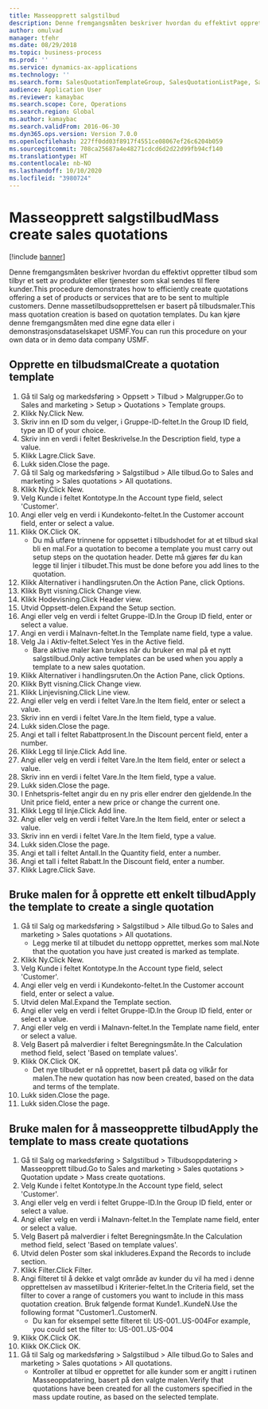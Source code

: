 ```yaml
---
title: Masseopprett salgstilbud
description: Denne fremgangsmåten beskriver hvordan du effektivt oppretter tilbud som tilbyr et sett av produkter eller tjenester som skal sendes til flere kunder.
author: omulvad
manager: tfehr
ms.date: 08/29/2018
ms.topic: business-process
ms.prod: ''
ms.service: dynamics-ax-applications
ms.technology: ''
ms.search.form: SalesQuotationTemplateGroup, SalesQuotationListPage, SalesCreateQuotation, SalesQuotationTable, SysQueryForm, SalesQuickQuote
audience: Application User
ms.reviewer: kamaybac
ms.search.scope: Core, Operations
ms.search.region: Global
ms.author: kamaybac
ms.search.validFrom: 2016-06-30
ms.dyn365.ops.version: Version 7.0.0
ms.openlocfilehash: 227ff0dd03f8917f4551ce08067ef26c6204b059
ms.sourcegitcommit: 708ca25687a4e48271cdcd6d2d22d99fb94cf140
ms.translationtype: HT
ms.contentlocale: nb-NO
ms.lasthandoff: 10/10/2020
ms.locfileid: "3980724"
---
```

# <a name="mass-create-sales-quotations"></a><span data-ttu-id="d51cf-103">Masseopprett salgstilbud</span><span class="sxs-lookup"><span data-stu-id="d51cf-103">Mass create sales quotations</span></span>

[!include [banner](../../includes/banner.md)]

<span data-ttu-id="d51cf-104">Denne fremgangsmåten beskriver hvordan du effektivt oppretter tilbud som tilbyr et sett av produkter eller tjenester som skal sendes til flere kunder.</span><span class="sxs-lookup"><span data-stu-id="d51cf-104">This procedure demonstrates how to efficiently create quotations offering a set of products or services that are to be sent to multiple customers.</span></span> <span data-ttu-id="d51cf-105">Denne massetilbudsopprettelsen er basert på tilbudsmaler.</span><span class="sxs-lookup"><span data-stu-id="d51cf-105">This mass quotation creation is based on quotation templates.</span></span> <span data-ttu-id="d51cf-106">Du kan kjøre denne fremgangsmåten med dine egne data eller i demonstrasjonsdataselskapet USMF.</span><span class="sxs-lookup"><span data-stu-id="d51cf-106">You can run this procedure on your own data or in demo data company USMF.</span></span>


## <a name="create-a-quotation-template"></a><span data-ttu-id="d51cf-107">Opprette en tilbudsmal</span><span class="sxs-lookup"><span data-stu-id="d51cf-107">Create a quotation template</span></span>
1. <span data-ttu-id="d51cf-108">Gå til Salg og markedsføring > Oppsett > Tilbud > Malgrupper.</span><span class="sxs-lookup"><span data-stu-id="d51cf-108">Go to Sales and marketing > Setup > Quotations > Template groups.</span></span>
2. <span data-ttu-id="d51cf-109">Klikk Ny.</span><span class="sxs-lookup"><span data-stu-id="d51cf-109">Click New.</span></span>
3. <span data-ttu-id="d51cf-110">Skriv inn en ID som du velger, i Gruppe-ID-feltet.</span><span class="sxs-lookup"><span data-stu-id="d51cf-110">In the Group ID field, type an ID of your choice.</span></span>
4. <span data-ttu-id="d51cf-111">Skriv inn en verdi i feltet Beskrivelse.</span><span class="sxs-lookup"><span data-stu-id="d51cf-111">In the Description field, type a value.</span></span>
5. <span data-ttu-id="d51cf-112">Klikk Lagre.</span><span class="sxs-lookup"><span data-stu-id="d51cf-112">Click Save.</span></span>
6. <span data-ttu-id="d51cf-113">Lukk siden.</span><span class="sxs-lookup"><span data-stu-id="d51cf-113">Close the page.</span></span>
7. <span data-ttu-id="d51cf-114">Gå til Salg og markedsføring > Salgstilbud > Alle tilbud.</span><span class="sxs-lookup"><span data-stu-id="d51cf-114">Go to Sales and marketing > Sales quotations > All quotations.</span></span>
8. <span data-ttu-id="d51cf-115">Klikk Ny.</span><span class="sxs-lookup"><span data-stu-id="d51cf-115">Click New.</span></span>
9. <span data-ttu-id="d51cf-116">Velg Kunde i feltet Kontotype.</span><span class="sxs-lookup"><span data-stu-id="d51cf-116">In the Account type field, select 'Customer'.</span></span>
10. <span data-ttu-id="d51cf-117">Angi eller velg en verdi i Kundekonto-feltet.</span><span class="sxs-lookup"><span data-stu-id="d51cf-117">In the Customer account field, enter or select a value.</span></span>
11. <span data-ttu-id="d51cf-118">Klikk OK.</span><span class="sxs-lookup"><span data-stu-id="d51cf-118">Click OK.</span></span>
    * <span data-ttu-id="d51cf-119">Du må utføre trinnene for oppsettet i tilbudshodet for at et tilbud skal bli en mal.</span><span class="sxs-lookup"><span data-stu-id="d51cf-119">For a quotation to become a template you must carry out  setup steps on the quotation header.</span></span> <span data-ttu-id="d51cf-120">Dette må gjøres før du kan legge til linjer i tilbudet.</span><span class="sxs-lookup"><span data-stu-id="d51cf-120">This must be done before you add lines to the quotation.</span></span>   
12. <span data-ttu-id="d51cf-121">Klikk Alternativer i handlingsruten.</span><span class="sxs-lookup"><span data-stu-id="d51cf-121">On the Action Pane, click Options.</span></span>
13. <span data-ttu-id="d51cf-122">Klikk Bytt visning.</span><span class="sxs-lookup"><span data-stu-id="d51cf-122">Click Change view.</span></span>
14. <span data-ttu-id="d51cf-123">Klikk Hodevisning.</span><span class="sxs-lookup"><span data-stu-id="d51cf-123">Click Header view.</span></span>
15. <span data-ttu-id="d51cf-124">Utvid Oppsett-delen.</span><span class="sxs-lookup"><span data-stu-id="d51cf-124">Expand the Setup section.</span></span>
16. <span data-ttu-id="d51cf-125">Angi eller velg en verdi i feltet Gruppe-ID.</span><span class="sxs-lookup"><span data-stu-id="d51cf-125">In the Group ID field, enter or select a value.</span></span>
17. <span data-ttu-id="d51cf-126">Angi en verdi i Malnavn-feltet.</span><span class="sxs-lookup"><span data-stu-id="d51cf-126">In the Template name field, type a value.</span></span>
18. <span data-ttu-id="d51cf-127">Velg Ja i Aktiv-feltet.</span><span class="sxs-lookup"><span data-stu-id="d51cf-127">Select Yes in the Active field.</span></span>
    * <span data-ttu-id="d51cf-128">Bare aktive maler kan brukes når du bruker en mal på et nytt salgstilbud.</span><span class="sxs-lookup"><span data-stu-id="d51cf-128">Only active templates can be used when you apply a template to a new sales quotation.</span></span>  
19. <span data-ttu-id="d51cf-129">Klikk Alternativer i handlingsruten.</span><span class="sxs-lookup"><span data-stu-id="d51cf-129">On the Action Pane, click Options.</span></span>
20. <span data-ttu-id="d51cf-130">Klikk Bytt visning.</span><span class="sxs-lookup"><span data-stu-id="d51cf-130">Click Change view.</span></span>
21. <span data-ttu-id="d51cf-131">Klikk Linjevisning.</span><span class="sxs-lookup"><span data-stu-id="d51cf-131">Click Line view.</span></span>
22. <span data-ttu-id="d51cf-132">Angi eller velg en verdi i feltet Vare.</span><span class="sxs-lookup"><span data-stu-id="d51cf-132">In the Item field, enter or select a value.</span></span>
23. <span data-ttu-id="d51cf-133">Skriv inn en verdi i feltet Vare.</span><span class="sxs-lookup"><span data-stu-id="d51cf-133">In the Item field, type a value.</span></span>
24. <span data-ttu-id="d51cf-134">Lukk siden.</span><span class="sxs-lookup"><span data-stu-id="d51cf-134">Close the page.</span></span>
25. <span data-ttu-id="d51cf-135">Angi et tall i feltet Rabattprosent.</span><span class="sxs-lookup"><span data-stu-id="d51cf-135">In the Discount percent field, enter a number.</span></span>
26. <span data-ttu-id="d51cf-136">Klikk Legg til linje.</span><span class="sxs-lookup"><span data-stu-id="d51cf-136">Click Add line.</span></span>
27. <span data-ttu-id="d51cf-137">Angi eller velg en verdi i feltet Vare.</span><span class="sxs-lookup"><span data-stu-id="d51cf-137">In the Item field, enter or select a value.</span></span>
28. <span data-ttu-id="d51cf-138">Skriv inn en verdi i feltet Vare.</span><span class="sxs-lookup"><span data-stu-id="d51cf-138">In the Item field, type a value.</span></span>
29. <span data-ttu-id="d51cf-139">Lukk siden.</span><span class="sxs-lookup"><span data-stu-id="d51cf-139">Close the page.</span></span>
30. <span data-ttu-id="d51cf-140">I Enhetspris-feltet angir du en ny pris eller endrer den gjeldende.</span><span class="sxs-lookup"><span data-stu-id="d51cf-140">In the Unit price field, enter a new price or change the current one.</span></span>
31. <span data-ttu-id="d51cf-141">Klikk Legg til linje.</span><span class="sxs-lookup"><span data-stu-id="d51cf-141">Click Add line.</span></span>
32. <span data-ttu-id="d51cf-142">Angi eller velg en verdi i feltet Vare.</span><span class="sxs-lookup"><span data-stu-id="d51cf-142">In the Item field, enter or select a value.</span></span>
33. <span data-ttu-id="d51cf-143">Skriv inn en verdi i feltet Vare.</span><span class="sxs-lookup"><span data-stu-id="d51cf-143">In the Item field, type a value.</span></span>
34. <span data-ttu-id="d51cf-144">Lukk siden.</span><span class="sxs-lookup"><span data-stu-id="d51cf-144">Close the page.</span></span>
35. <span data-ttu-id="d51cf-145">Angi et tall i feltet Antall.</span><span class="sxs-lookup"><span data-stu-id="d51cf-145">In the Quantity field, enter a number.</span></span>
36. <span data-ttu-id="d51cf-146">Angi et tall i feltet Rabatt.</span><span class="sxs-lookup"><span data-stu-id="d51cf-146">In the Discount field, enter a number.</span></span>
37. <span data-ttu-id="d51cf-147">Klikk Lagre.</span><span class="sxs-lookup"><span data-stu-id="d51cf-147">Click Save.</span></span>

## <a name="apply-the-template-to-create-a-single-quotation"></a><span data-ttu-id="d51cf-148">Bruke malen for å opprette ett enkelt tilbud</span><span class="sxs-lookup"><span data-stu-id="d51cf-148">Apply the template to create a single quotation</span></span>
1. <span data-ttu-id="d51cf-149">Gå til Salg og markedsføring > Salgstilbud > Alle tilbud.</span><span class="sxs-lookup"><span data-stu-id="d51cf-149">Go to Sales and marketing > Sales quotations > All quotations.</span></span>
    * <span data-ttu-id="d51cf-150">Legg merke til at tilbudet du nettopp opprettet, merkes som mal.</span><span class="sxs-lookup"><span data-stu-id="d51cf-150">Note that the quotation you have just created is marked as template.</span></span>  
2. <span data-ttu-id="d51cf-151">Klikk Ny.</span><span class="sxs-lookup"><span data-stu-id="d51cf-151">Click New.</span></span>
3. <span data-ttu-id="d51cf-152">Velg Kunde i feltet Kontotype.</span><span class="sxs-lookup"><span data-stu-id="d51cf-152">In the Account type field, select 'Customer'.</span></span>
4. <span data-ttu-id="d51cf-153">Angi eller velg en verdi i Kundekonto-feltet.</span><span class="sxs-lookup"><span data-stu-id="d51cf-153">In the Customer account field, enter or select a value.</span></span>
5. <span data-ttu-id="d51cf-154">Utvid delen Mal.</span><span class="sxs-lookup"><span data-stu-id="d51cf-154">Expand the Template section.</span></span>
6. <span data-ttu-id="d51cf-155">Angi eller velg en verdi i feltet Gruppe-ID.</span><span class="sxs-lookup"><span data-stu-id="d51cf-155">In the Group ID field, enter or select a value.</span></span>
7. <span data-ttu-id="d51cf-156">Angi eller velg en verdi i Malnavn-feltet.</span><span class="sxs-lookup"><span data-stu-id="d51cf-156">In the Template name field, enter or select a value.</span></span>
8. <span data-ttu-id="d51cf-157">Velg Basert på malverdier i feltet Beregningsmåte.</span><span class="sxs-lookup"><span data-stu-id="d51cf-157">In the Calculation method field, select 'Based on template values'.</span></span>
9. <span data-ttu-id="d51cf-158">Klikk OK.</span><span class="sxs-lookup"><span data-stu-id="d51cf-158">Click OK.</span></span>
    * <span data-ttu-id="d51cf-159">Det nye tilbudet er nå opprettet, basert på data og vilkår for malen.</span><span class="sxs-lookup"><span data-stu-id="d51cf-159">The new quotation has now been created, based on the data and terms of the template.</span></span>  
10. <span data-ttu-id="d51cf-160">Lukk siden.</span><span class="sxs-lookup"><span data-stu-id="d51cf-160">Close the page.</span></span>
11. <span data-ttu-id="d51cf-161">Lukk siden.</span><span class="sxs-lookup"><span data-stu-id="d51cf-161">Close the page.</span></span>

## <a name="apply-the-template-to-mass-create-quotations"></a><span data-ttu-id="d51cf-162">Bruke malen for å masseopprette tilbud</span><span class="sxs-lookup"><span data-stu-id="d51cf-162">Apply the template to mass create quotations</span></span>
1. <span data-ttu-id="d51cf-163">Gå til Salg og markedsføring > Salgstilbud > Tilbudsoppdatering > Masseopprett tilbud.</span><span class="sxs-lookup"><span data-stu-id="d51cf-163">Go to Sales and marketing > Sales quotations > Quotation update > Mass create quotations.</span></span>
2. <span data-ttu-id="d51cf-164">Velg Kunde i feltet Kontotype.</span><span class="sxs-lookup"><span data-stu-id="d51cf-164">In the Account type field, select 'Customer'.</span></span>
3. <span data-ttu-id="d51cf-165">Angi eller velg en verdi i feltet Gruppe-ID.</span><span class="sxs-lookup"><span data-stu-id="d51cf-165">In the Group ID field, enter or select a value.</span></span>
4. <span data-ttu-id="d51cf-166">Angi eller velg en verdi i Malnavn-feltet.</span><span class="sxs-lookup"><span data-stu-id="d51cf-166">In the Template name field, enter or select a value.</span></span>
5. <span data-ttu-id="d51cf-167">Velg Basert på malverdier i feltet Beregningsmåte.</span><span class="sxs-lookup"><span data-stu-id="d51cf-167">In the Calculation method field, select 'Based on template values'.</span></span>
6. <span data-ttu-id="d51cf-168">Utvid delen Poster som skal inkluderes.</span><span class="sxs-lookup"><span data-stu-id="d51cf-168">Expand the Records to include section.</span></span>
7. <span data-ttu-id="d51cf-169">Klikk Filter.</span><span class="sxs-lookup"><span data-stu-id="d51cf-169">Click Filter.</span></span>
8. <span data-ttu-id="d51cf-170">Angi filteret til å dekke et valgt område av kunder du vil ha med i denne opprettelsen av massetilbud i Kriterier-feltet.</span><span class="sxs-lookup"><span data-stu-id="d51cf-170">In the Criteria field, set the filter to cover a range of customers you want to include in this mass quotation creation.</span></span> <span data-ttu-id="d51cf-171">Bruk følgende format Kunde1..KundeN.</span><span class="sxs-lookup"><span data-stu-id="d51cf-171">Use the following format "Customer1..CustomerN.</span></span>
    * <span data-ttu-id="d51cf-172">Du kan for eksempel sette filteret til: US-001..US-004</span><span class="sxs-lookup"><span data-stu-id="d51cf-172">For example, you could set the filter to: US-001..US-004</span></span>  
9. <span data-ttu-id="d51cf-173">Klikk OK.</span><span class="sxs-lookup"><span data-stu-id="d51cf-173">Click OK.</span></span>
10. <span data-ttu-id="d51cf-174">Klikk OK.</span><span class="sxs-lookup"><span data-stu-id="d51cf-174">Click OK.</span></span>
11. <span data-ttu-id="d51cf-175">Gå til Salg og markedsføring > Salgstilbud > Alle tilbud.</span><span class="sxs-lookup"><span data-stu-id="d51cf-175">Go to Sales and marketing > Sales quotations > All quotations.</span></span>
    * <span data-ttu-id="d51cf-176">Kontroller at tilbud er opprettet for alle kunder som er angitt i rutinen Masseoppdatering, basert på den valgte malen.</span><span class="sxs-lookup"><span data-stu-id="d51cf-176">Verify that quotations have been created for all the customers specified in the mass update routine, as based on the selected template.</span></span>  

